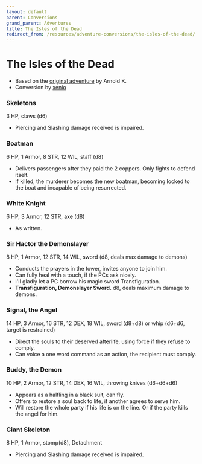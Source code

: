 ```yaml
---
layout: default
parent: Conversions
grand_parent: Adventures
title: The Isles of the Dead
redirect_from: /resources/adventure-conversions/the-isles-of-the-dead/
---
```


# The Isles of the Dead
- Based on the [original adventure](http://goblinpunch.blogspot.com/2015/04/the-isles-of-dead.html) by Arnold K.
- Conversion by [xenio](https://xenioinabottle.blogspot.com)

### Skeletons
3 HP, claws (d6)
- Piercing and Slashing damage received is impaired.

### Boatman
6 HP, 1 Armor, 8 STR, 12 WIL, staff (d8)
- Delivers passengers after they paid the 2 coppers. Only fights to defend itself.
- If killed, the murderer becomes the new boatman, becoming locked to the boat and incapable of being resurrected.

### White Knight
6 HP, 3 Armor, 12 STR, axe (d8)
- As written.

### Sir Hactor the Demonslayer
8 HP, 1 Armor, 12 STR, 14 WIL, sword (d8, deals max damage to demons)
- Conducts the prayers in the tower, invites anyone to join him.
- Can fully heal with a touch, if the PCs ask nicely.
- I'll gladly let a PC borrow his magic sword Transfiguration.
- **Transfiguration, Demonslayer Sword.** d8, deals maximum damage to demons.

### Signal, the Angel
14 HP, 3 Armor, 16 STR, 12 DEX, 18 WIL, sword (d8+d8) or whip (d6+d6, target is restrained)

- Direct the souls to their deserved afterlife, using force if they refuse to comply.
- Can voice a one word command as an action, the recipient must comply.

### Buddy, the Demon

10 HP, 2 Armor, 12 STR, 14 DEX, 16 WIL, throwing knives (d6+d6+d6)

- Appears as a halfling in a black suit, can fly.
- Offers to restore a soul back to life, if another agrees to serve him.
- Will restore the whole party if his life is on the line. Or if the party kills the angel for him.

### Giant Skeleton

8 HP, 1 Armor, stomp(d8), Detachment

- Piercing and Slashing damage received is impaired.
